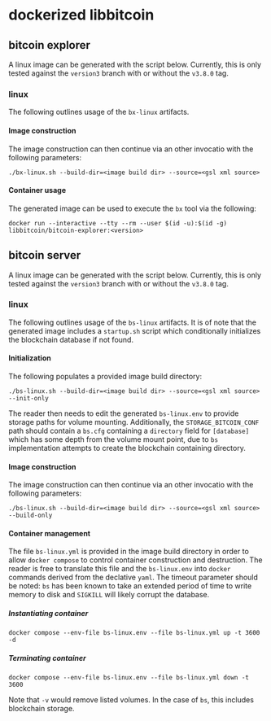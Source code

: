 # dockerized libbitcoin

## bitcoin explorer

A linux image can be generated with the script below. Currently, this is only tested against the `version3` branch with or without the `v3.8.0` tag.

### linux

The following outlines usage of the `bx-linux` artifacts.

#### Image construction

The image construction can then continue via an other invocatio with the following parameters:

```
./bx-linux.sh --build-dir=<image build dir> --source=<gsl xml source>
```

#### Container usage

The generated image can be used to execute the `bx` tool via the following:

```
docker run --interactive --tty --rm --user $(id -u):$(id -g) libbitcoin/bitcoin-explorer:<version>
```

## bitcoin server

A linux image can be generated with the script below. Currently, this is only tested against the `version3` branch with or without the `v3.8.0` tag.

### linux

The following outlines usage of the `bs-linux` artifacts.
It is of note that the generated image includes a `startup.sh` script which conditionally initializes the blockchain database if not found.

#### Initialization

The following populates a provided image build directory:

```
./bs-linux.sh --build-dir=<image build dir> --source=<gsl xml source> --init-only
```

The reader then needs to edit the generated `bs-linux.env` to provide storage paths for volume mounting.
Additionally, the `STORAGE_BITCOIN_CONF` path should contain a `bs.cfg` containing a `directory` field for `[database]` which has some depth from the volume mount point, due to `bs` implementation attempts to create the blockchain containing directory.

#### Image construction

The image construction can then continue via an other invocatio with the following parameters:

```
./bs-linux.sh --build-dir=<image build dir> --source=<gsl xml source> --build-only
```

#### Container management

The file `bs-linux.yml` is provided in the image build directory in order to allow `docker compose` to control container construction and destruction.
The reader is free to translate this file and the `bs-linux.env` into `docker` commands derived from the declative `yaml`.
The timeout parameter should be noted: `bs` has been known to take an extended period of time to write memory to disk and `SIGKILL` will likely corrupt the database.

##### Instantiating container
```
docker compose --env-file bs-linux.env --file bs-linux.yml up -t 3600 -d
```

##### Terminating container
```
docker compose --env-file bs-linux.env --file bs-linux.yml down -t 3600
```

Note that `-v` would remove listed volumes.
In the case of `bs`, this includes blockchain storage.

